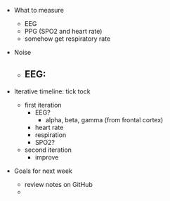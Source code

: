 - What to measure
    - EEG
    - PPG (SPO2 and heart rate)
    - somehow get respiratory rate

- Noise
    - EEG:
        -

- Iterative timeline: tick tock
    - first iteration
        - EEG?
            - alpha, beta, gamma (from frontal cortex)
        - heart rate
        - respiration
        - SPO2?
    - second iteration
        - improve

- Goals for next week
    - review notes on GitHub
    - 

